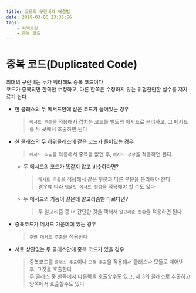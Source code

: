 ```yaml
---
title: 코드의 구린내와 해결법
date: 2019-03-06 23:35:56
tags:
    - 리팩토링
    - 중복 코드
---
```


# 중복 코드(Duplicated Code)
최대의 구린내는 누가 뭐라해도 중복 코드이다  
코드가 중복되면 한쪽만 수정하고, 다른 한쪽은 수정하지 않는 위험천만한 실수를 저지르기 쉽다  

- 한 클래스의 두 메서드안에 같은 코드가 들어있는 경우  
    > `메서드 추출`을 적용해서 겹치는 코드를 별도의 메서드로 분리하고, 그 메서드를 두 곳에서 호출하면 된다  
- 한 클래스의 두 하위클래스에 같은 코드가 들어있는 경우  
    > `메서드 추출`을 적용해서 중복을 없앤 후, `메서드 상향`을 적용하면 된다.
    - 두 메서드의 코드가 똑같지 않고 비슷하다면?  
        > `메서드 추출`을 적용해서 같은 부분과 다른 부분을 분리해야 한다  
        > 경우에 따라 `템플릿 메서드 형성`을 적용해야 할 수도 있다  
    - 두 메서드의 기능이 같은데 알고리즘만 다르다면?  
        > 두 알고리즘 중 더 간단한 것을 택해서 `알고리즘 전환`을 적용하면 된다  
- 중복코드가 메서드 가운데에 있는 경우  
    > `주변 메서드 추출`을 적용한다  
- 서로 상관없는 두 클래스안에 중복 코드가 있을 경우  
    > 중복코드를 `클래스 추출`이나 `모듈 추출`을 적용해서 클래스나 모듈로 떼어낸 후, 그것을 호출한다  
    > 두 클래스 중 한쪽에서 다른쪽을 호출할수도 있고, 제 3의 클래스로 추출하고 양쪽에서 호출할수도 있다  

<!-- more -->